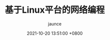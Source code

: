 ---
title: 基于Linux平台的网络编程
author: jaunce
date: 2021-10-20 13:51:00 +0800
categories: [技术, Linux]
tags: [系统]
render_with_liquid: true
comments: true
mermaid: true
---